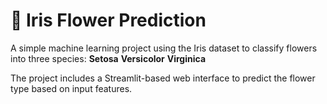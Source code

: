 # 🌸 Iris Flower Prediction

A simple machine learning project using the Iris dataset to classify flowers into three species:
**Setosa**
**Versicolor**
**Virginica**

The project includes a Streamlit-based web interface to predict the flower type based on input features.
